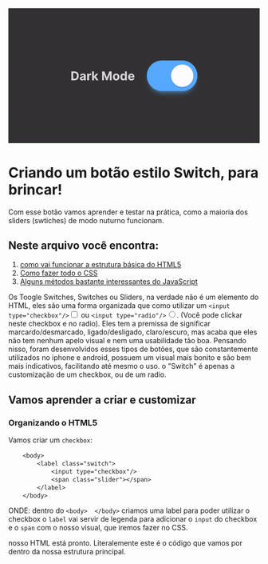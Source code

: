 <img src="assets/img/img1.gif"/>
<link rel="stylesheet" href="./readme_assets/style.css">

# Criando um botão estilo Switch, para brincar!

Com esse botão vamos aprender e testar na prática, como a maioria dos sliders (swtiches) de modo nuturno funcionam.

## Neste arquivo você encontra:

1. [como vai funcionar a estrutura básica do HTML5](#organizando-o-html5)
2. [Como fazer todo o CSS]()
3. [Alguns métodos bastante interessantes do JavaScript]()



Os Toogle Switches, Switches ou Sliders, na verdade não é um elemento do HTML, eles são uma forma organizada que 
como utilizar um `<input type="checkbox"/>`<input type="checkbox"/> ou `<input type="radio"/>`<input type="radio"/>. (Você pode clickar neste checkbox e no radio). Eles tem a premissa de significar marcardo/desmarcado, ligado/desligado, claro/escuro, mas acaba que eles não tem nenhum apelo visual e nem uma usabilidade tão boa. Pensando nisso, foram desenvolvidos esses tipos de botões, que são constantemente utilizados no iphone e android, possuem um visual mais bonito e são bem mais indicativos, facilitando até mesmo o uso. o "Switch" é apenas a customização de um checkbox, ou de um radio.


 ## Vamos aprender a criar e customizar

 ### Organizando o HTML5

 Vamos criar um `checkbox`:

        <body>
            <label class="switch">
                <input type="checkbox"/>
                <span class="slider"></span>
            </label>
        </body>

ONDE: dentro do `<body>  </body>` criamos uma label para poder utilizar o checkbox
o `label` vai servir de legenda para adicionar o `input` do checkbox e o `span` com o nosso visual, que iremos fazer no CSS. 

nosso HTML está pronto. Literalemente este é o código que vamos por dentro da nossa estrutura principal.

